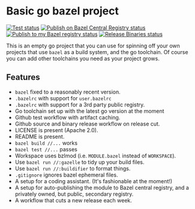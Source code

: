 # Basic go bazel project

[![Test status](https://github.com/filmil/bazel-go-basic/workflows/Test/badge.svg)](https://github.com/filmil/bazel-go-basic/actions/workflows/test.yml)
[![Publish on Bazel Central Registry status](https://github.com/filmil/bazel-go-basic/workflows/Publish%20on%20Bazel%20Central%20Registry/badge.svg)](https://github.com/filmil/bazel-go-basic/actions/workflows/publish-bcr.yml)
[![Publish to my Bazel registry status](https://github.com/filmil/bazel-go-basic/workflows/Publish%20to%20my%20Bazel%20registry/badge.svg)](https://github.com/filmil/bazel-go-basic/actions/workflows/publish.yml)
[![Release Binaries status](https://github.com/filmil/bazel-go-basic/workflows/Release%20Binaries/badge.svg)](https://github.com/filmil/bazel-go-basic/actions/workflows/release.yml)

This is an empty go project that you can use for spinning off your own projects
that use `bazel` as a build system, and the go toolchain.  Of course you can add
other toolchains you need as your project grows.

## Features

- `bazel` fixed to a reasonably recent version.
- `.bazelrc` with support for `user.bazelrc`
- `.bazelrc` with support for a 3rd party public registry.
- Go toolchain set up with the latest go version at the moment
- Github test workflow with artifact caching.
- Github source and binary release workflow on release cut.
- LICENSE is present (Apache 2.0).
- README is present.
- `bazel build //...` works
- `bazel test //...` passes
- Workspace uses bzlmod (i.e. `MODULE.bazel` instead of `WORKSPACE`).
- Use `bazel run //:gazelle` to tidy up your build files.
- Use `bazel run //:buildifier` to format things.
- `.gitignore` ignores bazel ephemeral files.
- A setup for a coding assistant. (It's fashionable at the moment!)
- A setup for auto-publishing the module to Bazel central registry, and a
  privately owned, but public, secondary registry.
- A workflow that cuts a new release each week.
